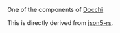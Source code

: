 One of the components of [Docchi](https://github.com/dochy-ksti/docchi)

This is directly derived from [json5-rs](https://github.com/callum-oakley/json5-rs).